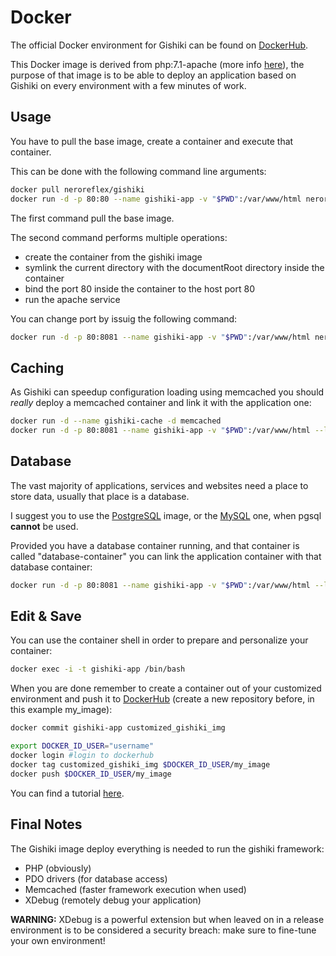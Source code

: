 # Docker
The official Docker environment for Gishiki can be found on [DockerHub](https://hub.docker.com/r/neroreflex/gishiki/).

This Docker image is derived from php:7.1-apache (more info [here](https://hub.docker.com/_/php/)),
the purpose of that image is to be able to deploy an application based on Gishiki on every environment
with a few minutes of work.

## Usage
You have to pull the base image, create a container and execute that container.

This can be done with the following command line arguments:

```sh
docker pull neroreflex/gishiki
docker run -d -p 80:80 --name gishiki-app -v "$PWD":/var/www/html neroreflex/gishiki
```

The first command pull the base image.

The second command performs multiple operations:
   - create the container from the gishiki image
   - symlink the current directory with the documentRoot directory inside the container
   - bind the port 80 inside the container to the host port 80
   - run the apache service
   
You can change port by issuig the following command:

```sh
docker run -d -p 80:8081 --name gishiki-app -v "$PWD":/var/www/html neroreflex/gishiki
```

## Caching
As Gishiki can speedup configuration loading using memcached you should _really_
deploy a memcached container and link it with the application one:

```sh
docker run -d --name gishiki-cache -d memcached
docker run -d -p 80:8081 --name gishiki-app -v "$PWD":/var/www/html --link gishiki-cache:cachelink neroreflex/gishiki
```

## Database
The vast majority of applications, services and websites need a place to store data,
usually that place is a database.

I suggest you to use the [PostgreSQL](https://hub.docker.com/_/postgres/) image,
or the [MySQL](https://hub.docker.com/_/mysql/) one, when pgsql __cannot__ be used.

Provided you have a database container running, and that container is called "database-container"
you can link the application container with that database container:

```sh
docker run -d -p 80:8081 --name gishiki-app -v "$PWD":/var/www/html --link database-container:dblink neroreflex/gishiki
```

## Edit & Save
You can use the container shell in order to prepare and personalize your container:

```sh
docker exec -i -t gishiki-app /bin/bash
```

When you are done remember to create a container out of your customized environment
and push it to [DockerHub](https://hub.docker.com/) (create a new repository before, in this example my_image):

```sh
docker commit gishiki-app customized_gishiki_img

export DOCKER_ID_USER="username"
docker login #login to dockerhub
docker tag customized_gishiki_img $DOCKER_ID_USER/my_image
docker push $DOCKER_ID_USER/my_image
```

You can find a tutorial [here](https://docs.docker.com/docker-cloud/builds/push-images/).

## Final Notes

The Gishiki image deploy everything is needed to run the gishiki framework:
   - PHP (obviously)
   - PDO drivers (for database access)
   - Memcached (faster framework execution when used)
   - XDebug (remotely debug your application)
   
__WARNING:__ XDebug is a powerful extension but when leaved on in a release environment
is to be considered a security breach: make sure to fine-tune your own environment!
